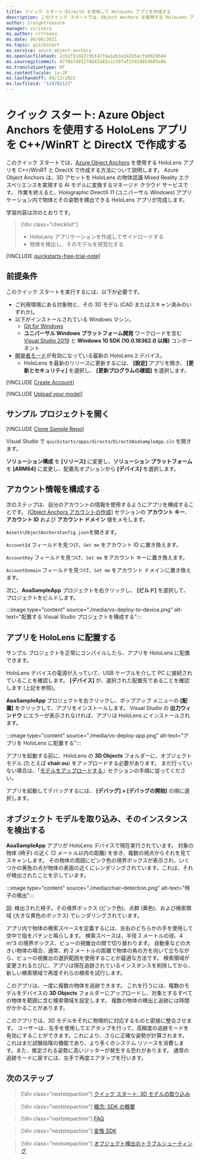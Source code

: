 ```yaml
---
title: クイック スタート:DirectX を使用して HoloLens アプリを作成する
description: このクイック スタートでは、Object Anchors を使用する HoloLens アプリを作成する方法について説明します。
author: craigktreasure
manager: virivera
ms.author: crtreasu
ms.date: 09/08/2021
ms.topic: quickstart
ms.service: azure-object-anchors
ms.openlocfilehash: 2cb1f51d47c95f47f6a1eb3a242b54cf60929b44
ms.sourcegitcommit: 0770a7d91278043a83ccc597af25934854605e8b
ms.translationtype: HT
ms.contentlocale: ja-JP
ms.lasthandoff: 09/13/2021
ms.locfileid: "124792122"
---
```

# <a name="quickstart-create-a-hololens-app-with-azure-object-anchors-in-cwinrt-and-directx"></a>クイック スタート: Azure Object Anchors を使用する HoloLens アプリを C++/WinRT と DirectX で作成する

このクイック スタートでは、[Azure Object Anchors](../overview.md) を使用する HoloLens アプリを C++/WinRT と DirectX で作成する方法について説明します。 Azure Object Anchors は、3D アセットを HoloLens の物体認識 Mixed Reality エクスペリエンスを実現する AI モデルに変換するマネージド クラウド サービスです。 作業を終えると、Holographic DirectX 11 (ユニバーサル Windows) アプリケーション内で物体とその姿勢を検出できる HoloLens アプリが完成します。

学習内容は次のとおりです。

> [!div class="checklist"]
> * HoloLens アプリケーションを作成してサイドロードする
> * 物体を検出し、そのモデルを視覚化する

[!INCLUDE [quickstarts-free-trial-note](../../../includes/quickstarts-free-trial-note.md)]

## <a name="prerequisites"></a>前提条件

このクイック スタートを実行するには、以下が必要です。

* ご利用環境にある対象物と、その 3D モデル (CAD またはスキャン済みのいずれか)。
* 以下がインストールされている Windows マシン。
  * <a href="https://git-scm.com" target="_blank">Git for Windows</a>
  * **ユニバーサル Windows プラットフォーム開発** ワークロードを含む <a href="https://www.visualstudio.com/downloads/" target="_blank">Visual Studio 2019</a> と **Windows 10 SDK (10.0.18362.0 以降)** コンポーネント
* [開発者モード](/windows/mixed-reality/using-visual-studio#enabling-developer-mode)が有効になっている最新の HoloLens 2 デバイス。
  * HoloLens を最新のリリースに更新するには、 **[設定]** アプリを開き、 **[更新とセキュリティ]** を選択し、 **[更新プログラムの確認]** を選択します。

[!INCLUDE [Create Account](../../../includes/object-anchors-get-started-create-account.md)]

[!INCLUDE [Upload your model](../../../includes/object-anchors-quickstart-unity-upload-model.md)]

## <a name="open-the-sample-project"></a>サンプル プロジェクトを開く

[!INCLUDE [Clone Sample Repo](../../../includes/object-anchors-clone-sample-repository.md)]

Visual Studio で `quickstarts/apps/directx/DirectXAoaSampleApp.sln` を開きます。

**ソリューション構成** を **[リリース]** に変更し、**ソリューション プラットフォーム** を **[ARM64]** に変更し、配置先オプションから **[デバイス]** を選択します。

## <a name="configure-the-account-information"></a>アカウント情報を構成する

次のステップは、自分のアカウントの情報を使用するようにアプリを構成することです。 [[Object Anchors アカウントの作成]](#create-an-object-anchors-account) セクションの **アカウント キー**、**アカウント ID** および **アカウント ドメイン** 値をメモします。

`Assets\ObjectAnchorsConfig.json`を開きます。

`AccountId` フィールドを見つけ、`Set me` をアカウント ID に置き換えます。

`AccountKey` フィールドを見つけ、`Set me` をアカウント キーに置き換えます。

`AccountDomain` フィールドを見つけ、`Set me` をアカウント ドメインに置き換えます。

次に、**AoaSampleApp** プロジェクトを右クリックし、 **[ビルド]** を選択して、プロジェクトをビルドします。

:::image type="content" source="./media/vs-deploy-to-device.png" alt-text="配置する Visual Studio プロジェクトを構成する":::

## <a name="deploy-the-app-to-hololens"></a>アプリを HoloLens に配置する

サンプル プロジェクトを正常にコンパイルしたら、アプリを HoloLens に配置できます。

HoloLens デバイスの電源が入っていて、USB ケーブルを介して PC に接続されていることを確認します。 **[デバイス]** が、選択された配置先であることを確認します (上記を参照)。

**AoaSampleApp** プロジェクトを右クリックし、ポップアップ メニューの **[配置]** をクリックして、アプリをインストールします。 Visual Studio の **出力ウィンドウ** にエラーが表示されなければ、アプリは HoloLens にインストールされます。

:::image type="content" source="./media/vs-deploy-app.png" alt-text="アプリを HoloLens に配置する":::

アプリを起動する前に、HoloLens の **3D Objects** フォルダーに、オブジェクト モデル (たとえば **chair.ou**) をアップロードする必要があります。 まだ行っていない場合は、「[モデルをアップロードする](#upload-your-model)」セクションの手順に従ってください。

アプリを起動してデバッグするには、 **[デバッグ] > [デバッグの開始]** の順に選択します。

## <a name="ingest-object-model-and-detect-its-instance"></a>オブジェクト モデルを取り込み、そのインスタンスを検出する

**AoaSampleApp** アプリが HoloLens デバイスで現在実行されています。 対象の物体 (椅子) の近く (2 メートル以内の距離) を歩き、複数の視点からそれを見てスキャンします。 その物体の周囲にピンク色の境界ボックスが表示され、いくつかの黄色の点が物体の表面の近くにレンダリングされています。これは、それが検出されたことを示しています。

:::image type="content" source="./media/chair-detection.png" alt-text="椅子の検出":::

図: 検出された椅子。その境界ボックス (ピンク色)、点群 (黄色)、および検索領域 (大きな黄色のボックス) でレンダリングされています。

アプリ内で物体の検索スペースを定義するには、左右のどちらかの手を使用して空中で指をパチンと鳴らします。 検索スペースは、半径 2 メートルの球、4 m^3 の境界ボックス、ビューの視錐台の間で切り替わります。 自動車などの大きい物体の場合、通常、約 2 メートルの距離で物体の角の方を向いて立ちながら、ビューの視錐台の選択範囲を使用することが最適な方法です。
検索領域が変更されるたびに、アプリは現在追跡されているインスタンスを削除してから、新しい検索領域で再度それらの検索を試行します。

このアプリは、一度に複数の物体を追跡できます。 これを行うには、複数のモデルをデバイスの **3D Objects** フォルダーにアップロードし、対象とするすべての物体を範囲に含む検索領域を設定します。 複数の物体の検出と追跡には時間がかかることがあります。

このアプリでは、3D モデルをそれに物理的に対応するものと密接に整合させます。 ユーザーは、左手を使用してエアタップを行って、高精度の追跡モードを有効にすることができます。これにより、さらに正確な姿勢が計算されます。 これはまだ試験段階の機能であり、より多くのシステム リソースを消費します。また、推定される姿勢に高いジッターが発生する恐れがあります。 通常の追跡モードに戻すには、左手で再度エアタップを行います。

## <a name="next-steps"></a>次のステップ

> [!div class="nextstepaction"]
> [クイック スタート: 3D モデルの取り込み](./get-started-model-conversion.md)

> [!div class="nextstepaction"]
> [概念: SDK の概要](../concepts/sdk-overview.md)

> [!div class="nextstepaction"]
> [FAQ](../faq.md)

> [!div class="nextstepaction"]
> [変換 SDK](/dotnet/api/overview/azure/mixedreality.objectanchors.conversion-readme-pre)

> [!div class="nextstepaction"]
> [オブジェクト検出のトラブルシューティング](../troubleshoot/object-detection.md)
